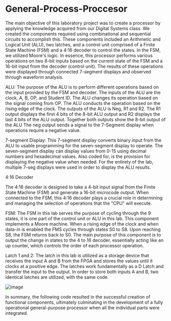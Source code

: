 # General-Process-Proccesor

The main objective of this laboratory project was to create a processor by applying the knowledge acquired from our Digital Systems class. We created the components required using combinational and sequential circuits to accomplish this. These components included an Arithmetic and Logical Unit (ALU), two latches, and a control unit comprised of a Finite State Machine (FSM) and a 4:16 decoder to control the states. In the FSM, we utilized Moore's logic. In essence, this processor performs various operations on two 8-bit inputs based on the current state of the FSM and a 16-bit input from the decoder (control unit). The results of these operations were displayed through connected 7-segment displays and observed through waveform analysis.

ALU:
The purpose of the ALU is to perform different operations based on the input provided by the FSM and decoder. The inputs of the ALU are the clock, A, B, OP, and Student ID. The ALU changes its operation based on the signal coming from OP. The ALU conducts the operation based on the rising edge of the clock. The outputs of the ALU is Neg, R1 and R2. The R1 output displays the first 4 bits of the 8-bit ALU output and R2 displays the last 4 bits of the ALU output. Together both outputs show the 8-bit output of the ALU The neg output sends a signal to the 7-Segment display when operations require a negative value. 

7-segment Display:
This 7-segment display converts binary input from the ALU to usable programming for the seven-segment display to operate. The seven-segment display can display values from 0-15 using decimal numbers and hexadecimal values. Also coded for, is the provision for displaying the negative value when needed. For the entirety of the lab, multiple 7-seg displays were used in order to display the ALU results. 

4:16 Decoder

The 4:16 decoder is designed to take a 4-bit input signal from the Finite State Machine (FSM) and generate a 16-bit microcode output. When connected to the FSM, this 4:16 decoder plays a crucial role in determining and managing the selection of operations that the "CPU" will execute.

FSM:
The FSM in this lab serves the purpose of cycling through the 9 states, it is one part of the control unit or ALU in this lab. This component implements a Moore machine. When a rising edge of the clock and when data-in is enabled the FMS cycles through states S0 to S8. Upon reaching S8, the FSM returns back to S0. The main purpose of this component is to output the change in states to the 4 to 16 decoder, essentially acting like an up counter, which controls the order of each processor operation.

Latch 1 and 2:
The latch in this lab is utilized as a storage device that receives the input A and B from the FPGA and stores the values until it clocks at a positive edge. The latches work fundamentally as a D Latch and transfer the input to the output. In order to store both inputs A and B, two identical latches are utilized, with the same code.

![image](https://github.com/user-attachments/assets/d8cebad9-ccb9-4af2-8693-6c7c6e739205)


In summary, the following code resulted in the successful creation of functional components, ultimately culminating in the development of a fully operational general-purpose processor when all the individual parts were integrated. 


